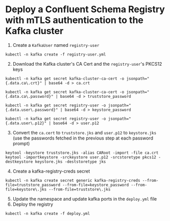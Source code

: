 # Deploy a Confluent Schema Registry with mTLS authentication to the Kafka cluster

1. Create a `KafkaUser` named `registry-user`
```
kubectl -n kafka create -f registry-user.yml
```
2. Download the Kafka cluster's CA Cert and the `registry-user`'s PKCS12 keys
```
kubectl -n kafka get secret kafka-cluster-ca-cert -o jsonpath="{.data.ca\.crt}" | base64 -d > ca.crt 
 
kubectl -n kafka get secret kafka-cluster-ca-cert -o jsonpath="{.data.ca\.password}" | base64 -d > truststore_password
 
kubectl -n kafka get secret registry-user -o jsonpath="{.data.user\.password}" | base64 -d > keystore_password
 
kubectl -n kafka get secret registry-user -o jsonpath="{.data.user\.p12}" | base64 -d > user.p12
```

3. Convert the `ca.cert` to `truststore.jks` and `user.p12` to `keystore.jks` (use the passwords fetched in the previous step at each password prompt)
```
keytool -keystore truststore.jks -alias CARoot -import -file ca.crt
keytool -importkeystore -srckeystore user.p12 -srcstoretype pkcs12 -destkeystore keystore.jks -deststoretype jks
```
 
4. Create a kafka-registry-creds secret
```
kubectl -n kafka create secret generic kafka-registry-creds --from-file=truststore_password --from-file=keystore_password --from-file=keystore\.jks --from-file=truststore\.jks
```
5. Update the namespace and update kafka ports in the `deploy.yml` file 
7. Deploy the registry
```
kubectl -n kafka create -f deploy.yml
```


